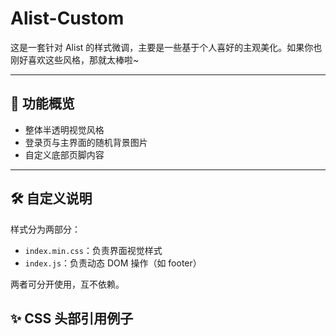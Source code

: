 # Alist-Custom

这是一套针对 Alist 的样式微调，主要是一些基于个人喜好的主观美化。如果你也刚好喜欢这些风格，那就太棒啦~

---

## 🌈 功能概览

- 整体半透明视觉风格  
- 登录页与主界面的随机背景图片  
- 自定义底部页脚内容

---

## 🛠 自定义说明

样式分为两部分：

- `index.min.css`：负责界面视觉样式
- `index.js`：负责动态 DOM 操作（如 footer）

两者可分开使用，互不依赖。

## ✨ CSS 头部引用例子

<link href="https://cdn.jsdelivr.net/gh/xiaotuyao/Alist-Custom@main/index.min.css" rel="stylesheet" type="text/css" />



